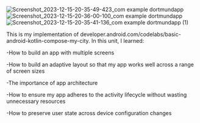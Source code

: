 




![Screenshot_2023-12-15-20-35-49-423_com example dortmundapp](https://github.com/Laurax64/Dortmund-App/assets/56238822/94205dfb-3507-4b08-8723-a134a5b15fbf)
![Screenshot_2023-12-15-20-36-00-100_com example dortmundapp](https://github.com/Laurax64/Dortmund-App/assets/56238822/e3838e9e-c007-4093-a88c-ab4dd7c01765)
![Screenshot_2023-12-15-20-35-41-136_com example dortmundapp (1)](https://github.com/Laurax64/Dortmund-App/assets/56238822/111a0523-f535-4a07-b610-8546393e8429)

This is my implementation of developer.android.com/codelabs/basic-android-kotlin-compose-my-city.
In this unit, I learned:


-How to build an app with multiple screens

-How to build an adaptive layout so that my app works well across a range of screen sizes

-The importance of app architecture

-How to ensure my app adheres to the activity lifecycle without wasting unnecessary resources

-How to preserve user state across device configuration changes
